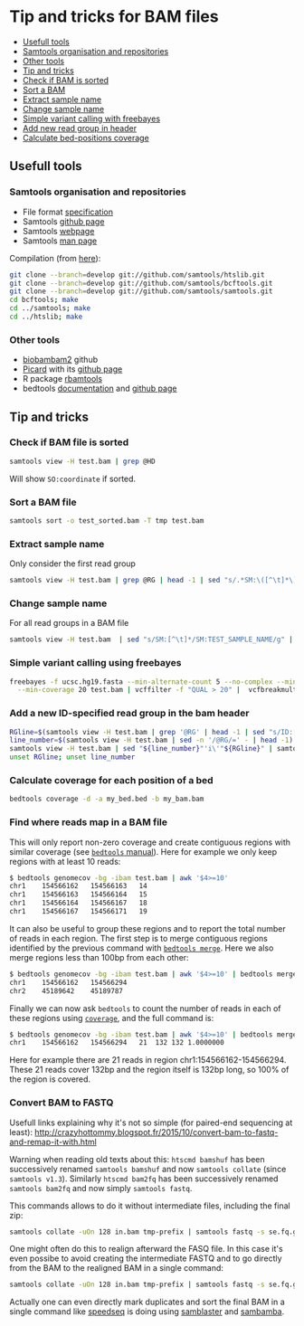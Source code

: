 # Tip and tricks for BAM files
- [Usefull tools](https://github.com/IARC-bioinfo/BAM-tricks#usefull-tools)
 - [Samtools organisation and repositories](https://github.com/IARC-bioinfo/BAM-tricks#samtools-organisation-and-repositories) 
 - [Other tools](https://github.com/IARC-bioinfo/BAM-tricks#other-tools)
- [Tip and tricks](https://github.com/IARC-bioinfo/BAM-tricks#tip-and-tricks)
 - [Check if BAM is sorted](https://github.com/IARC-bioinfo/BAM-tricks#check-if-bam-file-is-sorted) 
 - [Sort a BAM](https://github.com/IARC-bioinfo/BAM-tricks#sort-a-bam-file)
 - [Extract sample name](https://github.com/IARC-bioinfo/BAM-tricks#extract-sample-name)
 - [Change sample name](https://github.com/IARC-bioinfo/BAM-tricks#change-sample-name)
 - [Simple variant calling with freebayes](https://github.com/IARC-bioinfo/BAM-tricks#simple-variant-calling-using-freebayes)
 - [Add new read group in header](https://github.com/IARC-bioinfo/BAM-tricks#add-a-new-id-specified-read-group-in-the-bam-header)
 - [Calculate bed-positions coverage](https://github.com/IARC-bioinfo/BAM-tricks#calculate-coverage-for-each-position-of-a-bed)


## Usefull tools
### Samtools organisation and repositories
- File format [specification](http://samtools.github.io/hts-specs/)
- Samtools [github page](https://github.com/samtools/samtools)
- Samtools [webpage](http://www.htslib.org)
- Samtools [man page](http://www.htslib.org/doc/samtools.html)

Compilation (from [here](http://samtools.github.io/bcftools/)):
```bash
git clone --branch=develop git://github.com/samtools/htslib.git
git clone --branch=develop git://github.com/samtools/bcftools.git
git clone --branch=develop git://github.com/samtools/samtools.git
cd bcftools; make
cd ../samtools; make
cd ../htslib; make
```

### Other tools
- [biobambam2](https://github.com/gt1/biobambam2) github
- [Picard](http://broadinstitute.github.io/picard/) with its [github page](https://github.com/broadinstitute/picard)
- R package [rbamtools](https://cran.r-project.org/web/packages/rbamtools/index.html) 
- bedtools [documentation](http://bedtools.readthedocs.org) and [github page](https://github.com/arq5x/bedtools2)

## Tip and tricks
### Check if BAM file is sorted
```bash
samtools view -H test.bam | grep @HD
```
Will show `SO:coordinate` if sorted.
### Sort a BAM file
```bash
samtools sort -o test_sorted.bam -T tmp test.bam
```

### Extract sample name
Only consider the first read group
```bash
samtools view -H test.bam | grep @RG | head -1 | sed "s/.*SM:\([^\t]*\).*/\1/"
```

### Change sample name 
For all read groups in a BAM file
```bash
samtools view -H test.bam  | sed "s/SM:[^\t]*/SM:TEST_SAMPLE_NAME/g" | samtools reheader - test.bam > test_SM.bam
```

### Simple variant calling using freebayes
```bash
freebayes -f ucsc.hg19.fasta --min-alternate-count 5 --no-complex --min-mapping-quality 20 --min-base-quality 20 \
  --min-coverage 20 test.bam | vcffilter -f "QUAL > 20" |  vcfbreakmulti | vt normalize - -q -r ucsc.hg19.fasta > test.vcf 
```

### Add a new ID-specified read group in the bam header 
```bash
RGline=$(samtools view -H test.bam | grep '@RG' | head -1 | sed "s/ID:[^\t]*/ID:NEW_ID/g")
line_number=$(samtools view -H test.bam | sed -n '/@RG/=' - | head -1)
samtools view -H test.bam | sed "${line_number}"'i\'"${RGline}" | samtools reheader - test.bam > test_RGadded.bam
unset RGline; unset line_number
```

### Calculate coverage for each position of a bed
```bash
bedtools coverage -d -a my_bed.bed -b my_bam.bam
```

### Find where reads map in a BAM file

This will only report non-zero coverage and create contiguous regions with similar coverage (see [`bedtools` manual](http://bedtools.readthedocs.org/en/latest/content/tools/genomecov.html)). Here for example we only keep regions with at least 10 reads:
```bash
$ bedtools genomecov -bg -ibam test.bam | awk '$4>=10'
chr1	154566162	154566163	14
chr1	154566163	154566164	15
chr1	154566164	154566167	18
chr1	154566167	154566171	19
```

It can also be useful to group these regions and to report the total number of reads in each region. The first step is to merge contiguous regions identified by the previous command with [`bedtools merge`](http://bedtools.readthedocs.org/en/latest/content/tools/merge.html). Here we also merge regions less than 100bp from each other:
```bash
$ bedtools genomecov -bg -ibam test.bam | awk '$4>=10' | bedtools merge -d 100 -i stdin
chr1	154566162	154566294
chr2	45189642	45189787
```

Finally we can now ask `bedtools` to count the number of reads in each of these regions using [`coverage`](http://bedtools.readthedocs.org/en/latest/content/tools/coverage.html), and the full command is:
```bash
$ bedtools genomecov -bg -ibam test.bam | awk '$4>=10' | bedtools merge -d 100 -i stdin | bedtools coverage -a stdin -b test.bam
chr1	154566162	154566294	21	132	132	1.0000000
```
Here for example there are 21 reads in region chr1:154566162-154566294. These 21 reads cover 132bp and the region itself is 132bp long, so 100% of the region is covered.

### Convert BAM to FASTQ

Usefull links explaining why it's not so simple (for paired-end sequencing at least):
http://crazyhottommy.blogspot.fr/2015/10/convert-bam-to-fastq-and-remap-it-with.html

Warning when reading old texts about this: `htscmd bamshuf` has been successively renamed `samtools bamshuf` and now `samtools collate` (since `samtools v1.3`). Similarly `htscmd bam2fq` has been successively renamed `samtools bam2fq` and now simply `samtools fastq`.

This commands allows to do it without intermediate files, including the final zip:
```bash
samtools collate -uOn 128 in.bam tmp-prefix | samtools fastq -s se.fq.gz - | gzip > in_interleaved_reads.fq.gz 
```

One might often do this to realign afterward the FASQ file. In this case it's even possibe to avoid creating the intermediate FASTQ and to go directly from the BAM to the realigned BAM in a single command:
```bash
samtools collate -uOn 128 in.bam tmp-prefix | samtools fastq -s se.fq.gz - | bwa mem -p ref.fa -
```

Actually one can even directly mark duplicates and sort the final BAM in a single command like [speedseq](https://github.com/hall-lab/speedseq/blob/master/bin/speedseq#L381-L384) is doing using [samblaster](https://github.com/GregoryFaust/samblaster) and [sambamba](http://lomereiter.github.io/sambamba/).

